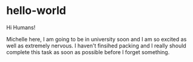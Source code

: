 # hello-world

Hi Humans!

Michelle here, I am going to be in university soon and I am so excited as well as extremely nervous.
I haven't finsihed packing and I really should complete this task as soon as possible before I forget something.
